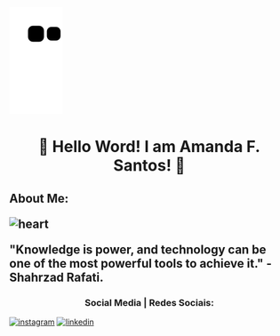 ![Snake animation](https://github.com/Amandasfs/Amandasfs/blob/output/github-contribution-grid-snake.svg)

<h1 align="center"> 💜 Hello Word! I am Amanda F. Santos! 💜 </h1> 

<h2>About Me: </a>

![heart](https://user-images.githubusercontent.com/79655661/228027044-e3d51d7e-f671-485d-82b9-4f78ab584bdf.png)


<p align="lefth">"Knowledge is power, and technology can be one of the most powerful tools to achieve it." - Shahrzad Rafati.</p>
<h3 align="center"> Social Media | Redes Sociais:</h3>

<a href="https://www.instagram.com/amandsfs/">![instagram](https://user-images.githubusercontent.com/79655661/228024942-59408489-8ffd-45ea-8979-b7acf345cf58.png)</a> <a href="https://www.linkedin.com/in/amanda-freitas-santos/">![linkedin](https://user-images.githubusercontent.com/79655661/228024208-1a071433-dc4b-45f1-8bad-c90187b08b9e.png)</a>

 
